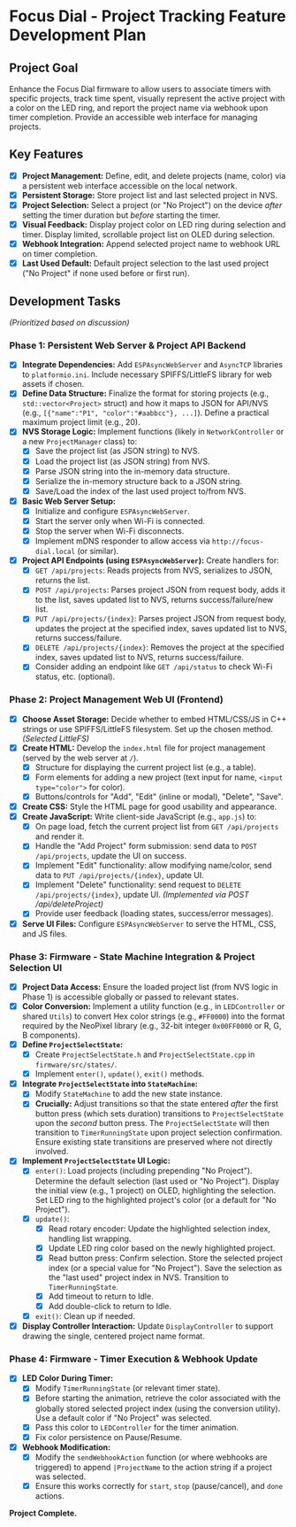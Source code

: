 # Focus Dial - Project Tracking Feature Development Plan

## Project Goal

Enhance the Focus Dial firmware to allow users to associate timers with specific projects, track time spent, visually represent the active project with a color on the LED ring, and report the project name via webhook upon timer completion. Provide an accessible web interface for managing projects.

## Key Features

- [x] **Project Management:** Define, edit, and delete projects (name, color) via a persistent web interface accessible on the local network.
- [x] **Persistent Storage:** Store project list and last selected project in NVS.
- [x] **Project Selection:** Select a project (or "No Project") on the device _after_ setting the timer duration but _before_ starting the timer.
- [x] **Visual Feedback:** Display project color on LED ring during selection and timer. Display limited, scrollable project list on OLED during selection.
- [x] **Webhook Integration:** Append selected project name to webhook URL on timer completion.
- [x] **Last Used Default:** Default project selection to the last used project ("No Project" if none used before or first run).

## Development Tasks

_(Prioritized based on discussion)_

### Phase 1: Persistent Web Server & Project API Backend

- [x] **Integrate Dependencies:** Add `ESPAsyncWebServer` and `AsyncTCP` libraries to `platformio.ini`. Include necessary SPIFFS/LittleFS library for web assets if chosen.
- [x] **Define Data Structure:** Finalize the format for storing projects (e.g., `std::vector<Project>` struct) and how it maps to JSON for API/NVS (e.g., `[{"name":"P1", "color":"#aabbcc"}, ...]`). Define a practical maximum project limit (e.g., 20).
- [x] **NVS Storage Logic:** Implement functions (likely in `NetworkController` or a new `ProjectManager` class) to:
  - [x] Save the project list (as JSON string) to NVS.
  - [x] Load the project list (as JSON string) from NVS.
  - [x] Parse JSON string into the in-memory data structure.
  - [x] Serialize the in-memory structure back to a JSON string.
  - [x] Save/Load the index of the last used project to/from NVS.
- [x] **Basic Web Server Setup:**
  - [x] Initialize and configure `ESPAsyncWebServer`.
  - [x] Start the server only when Wi-Fi is connected.
  - [x] Stop the server when Wi-Fi disconnects.
  - [x] Implement mDNS responder to allow access via `http://focus-dial.local` (or similar).
- [x] **Project API Endpoints (using `ESPAsyncWebServer`):** Create handlers for:
  - [x] `GET /api/projects`: Reads projects from NVS, serializes to JSON, returns the list.
  - [x] `POST /api/projects`: Parses project JSON from request body, adds it to the list, saves updated list to NVS, returns success/failure/new list.
  - [x] `PUT /api/projects/{index}`: Parses project JSON from request body, updates the project at the specified index, saves updated list to NVS, returns success/failure.
  - [x] `DELETE /api/projects/{index}`: Removes the project at the specified index, saves updated list to NVS, returns success/failure.
  - [x] Consider adding an endpoint like `GET /api/status` to check Wi-Fi status, etc. (optional).

### Phase 2: Project Management Web UI (Frontend)

- [x] **Choose Asset Storage:** Decide whether to embed HTML/CSS/JS in C++ strings or use SPIFFS/LittleFS filesystem. Set up the chosen method. *(Selected LittleFS)*
- [x] **Create HTML:** Develop the `index.html` file for project management (served by the web server at `/`).
  - [x] Structure for displaying the current project list (e.g., a table).
  - [x] Form elements for adding a new project (text input for name, `<input type="color">` for color).
  - [x] Buttons/controls for "Add", "Edit" (inline or modal), "Delete", "Save".
- [x] **Create CSS:** Style the HTML page for good usability and appearance.
- [x] **Create JavaScript:** Write client-side JavaScript (e.g., `app.js`) to:
  - [x] On page load, fetch the current project list from `GET /api/projects` and render it.
  - [x] Handle the "Add Project" form submission: send data to `POST /api/projects`, update the UI on success.
  - [x] Implement "Edit" functionality: allow modifying name/color, send data to `PUT /api/projects/{index}`, update UI.
  - [x] Implement "Delete" functionality: send request to `DELETE /api/projects/{index}`, update UI. *(Implemented via POST /api/deleteProject)*
  - [x] Provide user feedback (loading states, success/error messages).
- [x] **Serve UI Files:** Configure `ESPAsyncWebServer` to serve the HTML, CSS, and JS files.

### Phase 3: Firmware - State Machine Integration & Project Selection UI

- [x] **Project Data Access:** Ensure the loaded project list (from NVS logic in Phase 1) is accessible globally or passed to relevant states.
- [x] **Color Conversion:** Implement a utility function (e.g., in `LEDController` or shared `Utils`) to convert Hex color strings (e.g., `#FF0000`) into the format required by the NeoPixel library (e.g., 32-bit integer `0x00FF0000` or R, G, B components).
- [x] **Define `ProjectSelectState`:**
  - [x] Create `ProjectSelectState.h` and `ProjectSelectState.cpp` in `firmware/src/states/`.
  - [x] Implement `enter()`, `update()`, `exit()` methods.
- [x] **Integrate `ProjectSelectState` into `StateMachine`:**
  - [x] Modify `StateMachine` to add the new state instance.
  - [x] **Crucially:** Adjust transitions so that the state entered _after_ the first button press (which sets duration) transitions to `ProjectSelectState` upon the _second_ button press. The `ProjectSelectState` will then transition to `TimerRunningState` upon project selection confirmation. Ensure existing state transitions are preserved where not directly involved.
- [x] **Implement `ProjectSelectState` UI Logic:**
  - [x] `enter()`: Load projects (including prepending "No Project"). Determine the default selection (last used or "No Project"). Display the initial view (e.g., 1 project) on OLED, highlighting the selection. Set LED ring to the highlighted project's color (or a default for "No Project").
  - [x] `update()`:
    - [x] Read rotary encoder: Update the highlighted selection index, handling list wrapping.
    - [x] Update LED ring color based on the newly highlighted project.
    - [x] Read button press: Confirm selection. Store the selected project index (or a special value for "No Project"). Save the selection as the "last used" project index in NVS. Transition to `TimerRunningState`.
    - [x] Add timeout to return to Idle.
    - [x] Add double-click to return to Idle.
  - [x] `exit()`: Clean up if needed.
- [x] **Display Controller Interaction:** Update `DisplayController` to support drawing the single, centered project name format.

### Phase 4: Firmware - Timer Execution & Webhook Update

- [x] **LED Color During Timer:**
  - [x] Modify `TimerRunningState` (or relevant timer state).
  - [x] Before starting the animation, retrieve the color associated with the globally stored selected project index (using the conversion utility). Use a default color if "No Project" was selected.
  - [x] Pass this color to `LEDController` for the timer animation.
  - [x] Fix color persistence on Pause/Resume.
- [x] **Webhook Modification:**
  - [x] Modify the `sendWebhookAction` function (or where webhooks are triggered) to append `|ProjectName` to the action string if a project was selected.
  - [x] Ensure this works correctly for `start`, `stop` (pause/cancel), and `done` actions.

**Project Complete.**